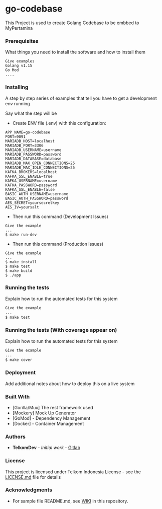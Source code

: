 # go-codebase

This Project is used to create Golang Codebase to be embbed to MyPertamina

### Prerequisites

What things you need to install the software and how to install them

```
Give examples
Golang v1.15
Go Mod
....
```

### Installing

A step by step series of examples that tell you have to get a development env running

Say what the step will be
- Create ENV file (.env) with this configuration:
```
APP_NAME=go-codebase
PORT=9091
MARIADB_HOST=localhost
MARIADB_PORT=3306
MARIADB_USERNAME=username
MARIADB_PASSWORD=password
MARIADB_DATABASE=database
MARIADB_MAX_OPEN_CONNECTIONS=25
MARIADB_MAX_IDLE_CONNECTIONS=25
KAFKA_BROKERS=localhost
KAFKA_SSL_ENABLE=true
KAFKA_USERNAME=username
KAFKA_PASSWORD=password
KAFKA_SSL_ENABLE=false
BASIC_AUTH_USERNAME=username
BASIC_AUTH_PASSWORD=password
AES_SECRET=yoursecretkey
AES_IV=yoursalt
```
- Then run this command (Development Issues)
```
Give the example
...
$ make run-dev
```

- Then run this command (Production Issues)
```
Give the example
...
$ make install
$ make test
$ make build
$ ./app
```

### Running the tests

Explain how to run the automated tests for this system
```sh
Give the example
...
$ make test
```

### Running the tests (With coverage appear on)

Explain how to run the automated tests for this system
```sh
Give the example
...
$ make cover
```

### Deployment

Add additional notes about how to deploy this on a live system

### Built With

* [Gorilla/Mux] The rest framework used
* [Mockery] Mock Up Generator
* [GoMod] - Dependency Management
* [Docker] - Container Management

### Authors

* **TelkomDev** - *Initial work* - [Gitlab](https://gitlab.playcourt.id/telkomdev)


### License

This project is licensed under Telkom Indonesia License - see the [LICENSE.md](LICENSE.md) file for details

### Acknowledgments

* For sample file README.md, see [WIKI](https://gitlab.playcourt.id/telkomdev/codebase-backend/wikis/Readme.md-Sample) in this repository.